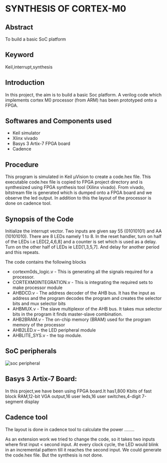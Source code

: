 # SYNTHESIS OF CORTEX-M0

## **Abstract**

To build a basic SoC platform

## **Keyword**

Keil,interrupt,synthesis

## **Introduction**

In this project, the aim is to build a basic Soc platform. A verilog code which implements cortex M0 processor (from ARM) has 
been prototyped onto a FPGA. 

## **Softwares and Components used**
-	Keil simulator
-	Xlinx vivado 
-	Basys 3 Artix-7 FPGA board
-	Cadence

## **Procedure**

This program is simulated in Keil μVision to create a code.hex file. This executable code.hex file 
is copied to FPGA project directory and is synthesized using FPGA synthesis tool (Xilinx vivado). From vivado, bitstream file is
generated which is dumped onto a FPGA board and we observe the led output. In addition to this the layout of the processor is 
done on cadence tool.

## **Synopsis of the Code**

Initialize the interrupt vector. Two inputs are given say 55 (01010101) and AA (10101010). There are 8 LEDs namely 1 to 8. In 
the reset handler, turn on half of the LEDs i.e LED[2,4,6,8] and a counter is set which is used as a delay. Turn on the other 
half of LEDs ie LED[1,3,5,7]. And delay for another period and this repeats.

The code contains the following blocks
- cortexm0ds_logic.v - This is generating all the signals required for a processor.
- CORTEXM0INTEGRATION.v - This is integrating the required sets to make processor module
- AHBDCD.v  - The address decoder of the AHB bus. It has the input as address and the program decodes the program and creates the 
selector bits and mux selector bits
- AHBMUX.v  - The slave multiplexor of the AHB bus. It takes mux selector bits in the program it finds master-slave combination.
- AHB2BRAM.v - The on-chip memory (BRAM) used for the program memory of the processor
- AHB2LED.v – the LED peripheral module
- AHBLITE_SYS.v  - the top module.

## **SoC peripherals**

![soc peripheral](https://user-images.githubusercontent.com/42762473/49689505-23b3c080-fb48-11e8-8175-80657015085c.jpg)

## **Basys 3 Artix-7 Board:**


In this project,we have been using FPGA board.It has1,800 Kbits of fast block RAM,12-bit VGA output,16 user leds,16 user 
switches,4-digit 7-segment display

## **Cadence tool**
The layout is done in cadence tool to calculate the power ……..

As an extension work we tried to change the code, so it takes two inputs where first input < second input. At every clock cycle, 
the LED would blink in an incremental pattern till it reaches the second input. We could generate the code.hex file. But the 
synthesis is not done. 
